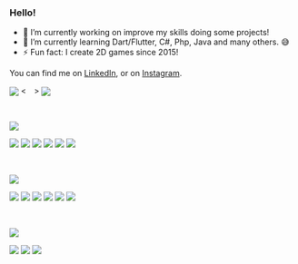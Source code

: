 ### Hello!


- 🔭 I’m currently working on improve my skills doing some projects!
- 🌱 I’m currently learning Dart/Flutter, C#, Php, Java and many others. 😅
- ⚡ Fun fact: I create 2D games since 2015!


<!DOCTYPE html>
<html>
<head>
  <link rel="stylesheet" href="https://cdnjs.cloudflare.com/ajax/libs/font-awesome/4.7.0/css/font-awesome.min.css">
</head>
  
  
<body>
  
 <!-- Actual text -->
  You can find me on <a href="https://www.linkedin.com/in/matheusaps/">LinkedIn</a>, or on <a href="https://www.instagram.com/math.apr/">Instagram</a>.
  
<div class="row">
  <img align="center" src="https://github-readme-stats.vercel.app/api/?username=matheusAparicio&theme=dark"/>
  <&emsp;>
  <img align="center" src="https://github-readme-stats.vercel.app/api/top-langs/?username=matheusAparicio&theme=dark"/>
</div>
    
<p>&nbsp;</p> 
    
</body>

</html>

![](https://img.shields.io/badge/Code-informational?style=for-the-badge&logoColor=white&color=323330)

![](https://img.shields.io/badge/Python-informational?style=for-the-badge&logo=python&logoColor=white&color=bd9d2b)
![](https://img.shields.io/badge/CSharp-informational?style=for-the-badge&logo=csharp&logoColor=white&color=00a4ef)
![](https://img.shields.io/badge/Flutter-informational?style=for-the-badge&logo=flutter&logoColor=white&color=4285F4)
![](https://img.shields.io/badge/Java-informational?style=for-the-badge&logo=java&logoColor=white&color=AA1117)
![](https://img.shields.io/badge/C++-informational?style=for-the-badge&logo=cplusplus&logoColor=white&color=044F88)
![](https://img.shields.io/badge/Javascript-informational?style=for-the-badge&logo=javascript&logoColor=white&color=323330)

<p>&nbsp;</p>

![](https://img.shields.io/badge/Tools-informational?style=for-the-badge&logoColor=white&color=323330)

![](https://img.shields.io/badge/MySql-informational?style=for-the-badge&logo=mysql&logoColor=white&color=00758F)
![](https://img.shields.io/badge/SQLite-informational?style=for-the-badge&logo=mysql&logoColor=white&color=044F88)
![](https://img.shields.io/badge/PostgreSQL-informational?style=for-the-badge&logo=postgresql&logoColor=white&color=336791)
![](https://img.shields.io/badge/Firebird-informational?style=for-the-badge&logo=firebird&logoColor=white&color=F26722)
![](https://img.shields.io/badge/DBeaver-informational?style=for-the-badge&logo=dbeaver&logoColor=white&color=756331)
![](https://img.shields.io/badge/Unity-informational?style=for-the-badge&logo=unity&logoColor=white&color=323330)

<p>&nbsp;</p>

![](https://img.shields.io/badge/Editors-informational?style=for-the-badge&logoColor=white&color=323330)

![](https://img.shields.io/badge/VSCode-informational?style=for-the-badge&logo=visualstudio&logoColor=white&color=00a4ef)
![](https://img.shields.io/badge/VisualStudio-informational?style=for-the-badge&logo=visualstudio&logoColor=white&color=00a4ef)
![](https://img.shields.io/badge/PyCharm-informational?style=for-the-badge&logo=pycharm&logoColor=white&color=323330)

